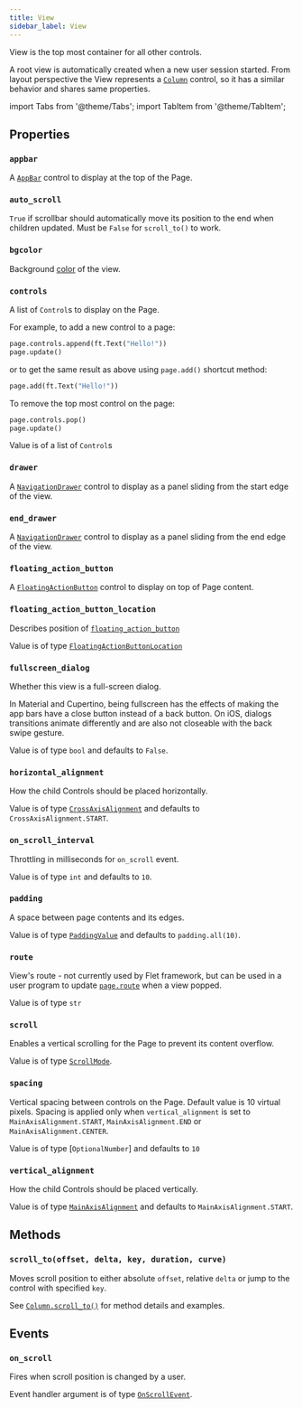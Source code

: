 ```yaml
---
title: View
sidebar_label: View
---
```


View is the top most container for all other controls.

A root view is automatically created when a new user session started. From layout perspective the View represents
a [`Column`](/docs/controls/column) control, so it has a similar behavior and shares same properties.

import Tabs from '@theme/Tabs';
import TabItem from '@theme/TabItem';

## Properties

### `appbar`

A [`AppBar`](/docs/controls/appbar) control to display at the top of the Page.

### `auto_scroll`

`True` if scrollbar should automatically move its position to the end when children updated. Must be `False`
for `scroll_to()` to work.

### `bgcolor`

Background [color](/docs/reference/colors) of the view.

### `controls`

A list of `Control`s to display on the Page.

For example, to add a new control to a page:

<Tabs groupId="language">
  <TabItem value="python" label="Python" default>

```python
page.controls.append(ft.Text("Hello!"))
page.update()
```

  </TabItem>
</Tabs>

or to get the same result as above using `page.add()` shortcut method:

<Tabs groupId="language">
  <TabItem value="python" label="Python" default>

```python
page.add(ft.Text("Hello!"))
```

  </TabItem>
</Tabs>

To remove the top most control on the page:

<Tabs groupId="language">
  <TabItem value="python" label="Python" default>

```python
page.controls.pop()
page.update()
```

  </TabItem>
</Tabs>

Value is of a list of `Control`s

### `drawer`

A [`NavigationDrawer`](/docs/controls/navigationdrawer) control to display as a panel sliding from the start edge of the view.

### `end_drawer`

A [`NavigationDrawer`](/docs/controls/navigationdrawer) control to display as a panel sliding from the end edge of the view.

### `floating_action_button`

A [`FloatingActionButton`](/docs/controls/floatingactionbutton) control to display on top of Page content.

### `floating_action_button_location`

Describes position of [`floating_action_button`](#floating_action_button)

Value is of type [`FloatingActionButtonLocation`](/docs/controls/floatingactionbutton)

### `fullscreen_dialog`

Whether this view is a full-screen dialog.

In Material and Cupertino, being fullscreen has the effects of making the app bars have a close button instead of a back button. On iOS, dialogs transitions animate differently and are also not closeable with the back swipe gesture.

Value is of type `bool` and defaults to `False`.

### `horizontal_alignment`

How the child Controls should be placed horizontally.

Value is of type [`CrossAxisAlignment`](/docs/reference/types/crossaxisalignment) and defaults
to `CrossAxisAlignment.START`.

### `on_scroll_interval`

Throttling in milliseconds for `on_scroll` event.

Value is of type `int` and defaults to `10`.

### `padding`

A space between page contents and its edges.

Value is of type [`PaddingValue`](/docs/reference/types/aliases#paddingvalue) and defaults to `padding.all(10)`.

### `route`

View's route - not currently used by Flet framework, but can be used in a user program to update [`page.route`](/docs/controls/page#route) when a view popped.

Value is of type `str`

### `scroll`

Enables a vertical scrolling for the Page to prevent its content overflow.

Value is of type [`ScrollMode`](/docs/reference/types/scrollmode).

### `spacing`

Vertical spacing between controls on the Page. Default value is 10 virtual pixels. Spacing is applied only
when `vertical_alignment` is set to `MainAxisAlignment.START`, `MainAxisAlignment.END` or `MainAxisAlignment.CENTER`.

Value is of type [`OptionalNumber`] and defaults to `10`

### `vertical_alignment`

How the child Controls should be placed vertically.

Value is of type [`MainAxisAlignment`](/docs/reference/types/mainaxisalignment) and defaults
to `MainAxisAlignment.START`.

## Methods

### `scroll_to(offset, delta, key, duration, curve)`

Moves scroll position to either absolute `offset`, relative `delta` or jump to the control with specified `key`.

See [`Column.scroll_to()`](/docs/controls/column#scroll_tooffset-delta-key-duration-curve) for method details and examples.

## Events

### `on_scroll`

Fires when scroll position is changed by a user.

Event handler argument is of type [`OnScrollEvent`](/docs/reference/types/onscrollevent).